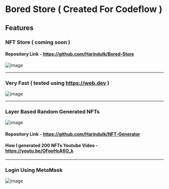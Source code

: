 # Bored Store ( Created For Codeflow )
## Features

### NFT Store ( coming soon )
#### Repository Link - https://github.com/Harindulk/Bored-Store
![image](https://user-images.githubusercontent.com/61319844/158212164-e071fd6a-c6dc-4612-b56f-65dd44e880f0.png)

----

### Very Fast ( tested using https://web.dev )
![image](https://user-images.githubusercontent.com/61319844/158209579-f6a4d6e7-32d5-45dc-b0b3-b2bf2a5ae1e1.png)

----
### Layer Based Random Generated NFTs
![image](https://user-images.githubusercontent.com/61319844/158212021-6052ff1b-65bd-4d99-94aa-dab4a16428cc.png)
#### Repository Link - https://github.com/Harindulk/NFT-Generator
#### How I generated 200 NFTs Youtube Video - https://youtu.be/OFooHcA6O_k

----

### Login Using MetaMask
![image](https://user-images.githubusercontent.com/61319844/158213647-ca92c1da-c4c1-45cd-b576-cff5314f1280.png)
